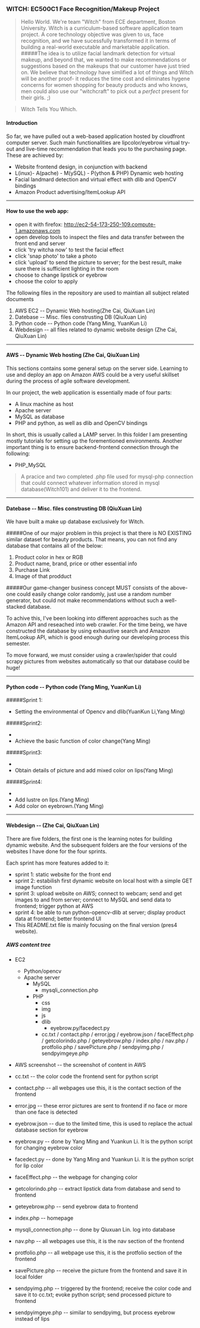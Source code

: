 ### WITCH: EC500C1 Face Recognition/Makeup Project

> Hello World. We're team "Witch" from ECE department, Boston University.
Witch is a curriculum-based software application team project. A core technology objective was given to us, face recognition, and we have sucessfully transformed it in terms of building a real-world executable and marketable application. 
#####The idea is to utilize facial landmark detection for virtual makeup, and beyond that, we wanted to make recommendations or suggestions based on the makeups that our customer have just tried on. We believe that technology have simlified a lot of things and Witch will be another proof- it reduces the time cost and eliminates hygene concerns for women shopping for beauty products and who knows, men could also use our "witchcraft" to pick out a *perfect* present for their girls. ;)

>Witch Tells You Which. 


#### Introduction
So far, we have pulled out a web-based application hosted by cloudfront computer server. Such main functionalities are
lipcolor/eyebrow virtual try-out and live-time recommendation that leads you to the purchasing page. These are achieved by:

* Website frontend design, in conjunction with backend 
* L(inux)- A(pache) - M(ySQL) - P(ython & PHP) Dynamic web hosting
* Facial landmard detection and virtual effect  with dlib and OpenCV bindings
* Amazon Product advertising/ItemLookup API

--------------------------------------------------------------------------------------
#### How to use the web app:
* open it with firefox: http://ec2-54-173-250-109.compute-1.amazonaws.com
* open develop tools to inspect the files and data transfer between the front end and server
* click 'try witcha now' to test the facial effect
* click 'snap photo' to take a photo
* click 'upload' to send the picture to server; for the best result, make sure there is sufficient lighting in the room
* choose to change lipstick or eyebrow
* choose the color to apply

The following files in the repository are used to maintian all subject related documents

1. AWS EC2 -- Dynamic Web hosting(Zhe Cai, QiuXuan Lin)
2. Datebase -- Misc. files construsting DB (QiuXuan Lin)
3. Python code -- Python code (Yang Ming, YuanKun Li)
4. Webdesign -- all files related to dynamic website design (Zhe Cai, QiuXuan Lin)


--------------------------------------------------------------------------------------
#### AWS -- Dynamic Web hosting (Zhe Cai, QiuXuan Lin)

This sections contains some general setup on the server side. Learning to use and deploy an app on Amazon AWS could be a very useful skillset during the process of agile software development.

In our project, the web application is essentially made of four parts:

* A linux machine as host
* Apache server
* MySQL as database
* PHP and python, as well as dlib and OpenCV bindings


In short, this is usually called a LAMP server. In this folder I am presenting mostly tutorials for setting up the forementioned environments. Another important thing is to ensure backend-frontend connection through the following:

* PHP_MySQL

> A pracice and two completed .php file used for mysql-php connection that could connect whatever information stored in mysql database(Witch101) and deliver it to the frontend.


--------------------------------------------------------------------------------------
#### Datebase --  Misc. files construsting DB (QiuXuan Lin)

We have built a make up database exclusively for Witch. 

#####One of our major problem in this project is that there is NO EXISTING similar dataset for beauty products. That means, you can not find any database that contains all of the below:
1. Product color in hex or RGB
2. Product name, brand, price or other essential info
3. Purchase Link
4. Image of that prodduct

#####Our game-changer business concept MUST consists of the above- one could easily change color randomly, just use a random number generator, but could not make recommendations without such a well-stacked database.

To achive this, I've been looking into different approaches such as the Amazon API and reseached into web crawler. For the time being, we have constructed the database by using exhaustive search and Amazon ItemLookup API, which is good enough during our developing process this semester. 

To move forward, we must consider using a crawler/spider that could scrapy pictures from websites automatically so that our database could be huge!

--------------------------------------------------------------------------------------
#### Python code -- Python code (Yang Ming, YuanKun Li)

#####Sprint 1:

* Setting the environmental of Opencv and dlib(YuanKun Li,Yang Ming)

#####Sprint2:

* 
* Achieve the basic function of color change(Yang Ming)

#####Sprint3:

* 
* Obtain details of picture and add mixed color on lips(Yang Ming)

#####Sprint4:

* 
* Add lustre on lips.(Yang Ming)
* Add color on eyebrown.(Yang Ming)




--------------------------------------------------------------------------------------
#### Webdesign -- (Zhe Cai, QiuXuan Lin)

There are five folders, the first one is the learning notes for building dynamic website. And the subsequent folders are the four versions of the websites I have done for the four sprints.

Each sprint has more features added to it:

* sprint 1: static website for the front end
* sprint 2: estabilish first dynamic website on local host with a simple GET image function
* sprint 3: upload website on AWS; connect to webcam; send and get images to and from server; connect to MySQL and send data to frontend; trigger python at AWS
* sprint 4: be able to run python-opencv-dlib at server; display product data at frontend; better frontend UI
* This README.txt file is mainly focusing on the final version (pres4 website).

##### AWS content tree
* EC2
  * Python/opencv
  * Apache server
    * MySQL
      * mysqli_connection.php
    * PHP
      * css
      * img
      * js
      * dlib
        * eyebrow.py/facedect.py
      * cc.txt / contact.php / error.jpg / eyebrow.json / faceEffect.php / getcolorindo.php / geteyebrow.php / index.php / nav.php / protfolio.php / savePicture.php / sendpyimg.php / sendpyimgeye.php

* AWS screenshot -- the screenshot of content in AWS
* cc.txt -- the color code the frontend sent for python script
* contact.php -- all webpages use this, it is the contact section of the frontend
* error.jpg -- these error pictures are sent to frontend if no face or more than one face is detected
* eyebrow.json -- due to the limited time, this is used to replace the actual database section for eyebrow
* eyebrow.py -- done by Yang Ming and Yuankun Li. It is the python script for changing eyebrow color
* facedect.py -- done by Yang Ming and Yuankun Li. It is the python script for lip color
* faceEffect.php -- the webpage for changing color
* getcolorindo.php -- extract lipstick data from database and send to frontend
* geteyebrow.php -- send eyebrow data to frontend
* index.php -- homepage
* mysqli_connection.php -- done by Qiuxuan Lin. log into database
* nav.php -- all webpages use this, it is the nav section of the frontend
* protfolio.php -- all webpage use this, it is the protfolio section of the frontend
* savePicture.php -- receive the picture from the frontend and save it in local folder
* sendpyimg.php -- triggered by the frontend; receive the color code and save it to cc.txt; evoke python script; send processed picture to frontend
* sendpyimgeye.php -- similar to sendpyimg, but process eyebrow instead of lips